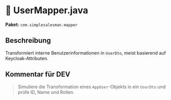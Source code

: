 # 📄 UserMapper.java

**Paket:** `com.simplesalesman.mapper`

## Beschreibung
Transformiert interne Benutzerinformationen in `UserDto`, meist basierend auf Keycloak-Attributen.

## Kommentar für DEV
> Simuliere die Transformation eines `AppUser`-Objekts in ein `UserDto` und prüfe ID, Name und Rollen.